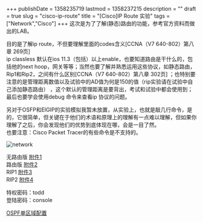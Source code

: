 +++
publishDate = 1358235719
lastmod = 1358237215
description = ""
draft = true
slug = "cisco-ip-route"
title = "[Cisco]IP Route 实验"
tags = ["Network","Cisco"]
+++
这次是为了了解(静态)路由的功能，参考官方资料而做出的LAB。

目的是了解ip route，不但要理解里面的codes含义[CCNA（V7 640-802）第八章 269页]  
ip classless 默认在ios 11.3（包括）以上enable，也要知道路由是干什么的，包括他的next hoop，网关等等；当然也要了解并熟悉运用这些协议，如静态路由，Rip1和Rip2，之间有什么区别[CCNA（V7 640-802）第八章 302页] ；也特别要注意的是管理距离数值以及试验中的AD值为何是150的值（rip实验请在试验中自己添加静态路由） ，这个默认的管理距离是要背出，考试和试验中都会使用到；最后也要学会使用debug 命令来查看ip 协议的问题。

另对于OSFP和EIGIP的实验模拟我暂未放置，从实验上，也就是敲几行命令，是的，它很简单，但关键在于他们的术语和原理上的理解有一点难以理解，但如果你理解了之后，你会发现他们的优势到底体现在哪，会是一目了然。  
也要注意：Cisco Packet Tracer的有些命令是不支持的。


![network](/images/ip_route.jpg)  

无路由版 [附件1]  
路由版 [附件2]  
RIP1  [附件3]  
RIP2  [附件4]  

特权密码：todd  
登陆密码：console  

[OSPF单区域配置](http://bbs.clnchina.com.cn/thread-33964-1-1.html)

[附件1]:  /my_labs-no_route.pkt
[附件2]:  /my_labs-route.pkt
[附件3]:  /my_labs-route_rip1.pkt
[附件4]:  /my_labs-route_rip2.pkt